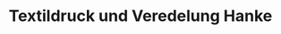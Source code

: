 ---
title: "Textildruck und Veredelung Hanke"
url: /bergheim/textildruck-und-veredelung-hanke/
shop: Kleidung
---